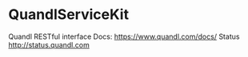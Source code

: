 # QuandlServiceKit

Quandl RESTful interface
Docs: https://www.quandl.com/docs/
Status http://status.quandl.com
